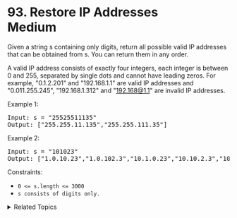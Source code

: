 # 93. Restore IP Addresses<br> Medium

Given a string s containing only digits, return all possible valid IP addresses that can be obtained from s. You can return them in any order.

A valid IP address consists of exactly four integers, each integer is between 0 and 255, separated by single dots and cannot have leading zeros. For example, "0.1.2.201" and "192.168.1.1" are valid IP addresses and "0.011.255.245", "192.168.1.312" and "192.168@1.1" are invalid IP addresses. 


Example 1:

<pre>
Input: s = "25525511135"
Output: ["255.255.11.135","255.255.111.35"]
</pre>

Example 2:

<pre>
Input: s = "101023"
Output: ["1.0.10.23","1.0.102.3","10.1.0.23","10.10.2.3","101.0.2.3"]
</pre>

Constraints:

- `0 <= s.length <= 3000`
- `s consists of digits only.`

<details>

<summary> Related Topics </summary>

-   `Backtrack`
-   `String`

</details>